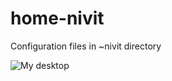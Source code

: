 home-nivit
==========

Configuration files in ~nivit directory

![My desktop](http://i.imgur.com/s9PM0y2.png)
